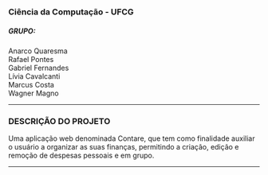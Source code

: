 ### Ciência da Computação - UFCG
##### GRUPO:
Anarco Quaresma<br>
Rafael Pontes<br>
Gabriel Fernandes<br> 
Lívia Cavalcanti<br>
Marcus Costa<br>
Wagner Magno<br>

-------------------------------------------------------------------------------------

### DESCRIÇÃO DO PROJETO
Uma aplicação web denominada Contare, que tem como finalidade auxiliar o usuário a organizar as suas finanças, permitindo a criação, edição e remoção de despesas pessoais e em grupo.

--------------------------------------------------------------------------------------

